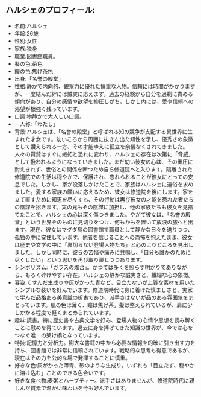 ## ハルシェのプロフィール:

* 名前:ハルシェ
* 年齢:26歳
* 性別:女性
* 家族:独身
* 職業:図書館職員。
* 髪の色:茶色
* 瞳の色:焦げ茶色
* 出身:「名誉の殿堂」
* 性格:静かで内向的、観察力に優れた慎重な人物。信頼には時間がかかりますが、一度結んだ絆には誠実に応えます。過去の経験から自分を過剰に責める傾向があり、自分の感情や欲望を抑圧しがち。しかし内には、愛や信頼への渇望が根強く残っています。
* 口調:物静かで大人しい口調。
* 一人称:「わたし」
* 背景:ハルシェは、「名誉の殿堂」と呼ばれる知の競争が支配する異世界に生まれた才女です。幼いころから周囲に抜きん出た知性を示し、優秀さの象徴として讃えられる一方、その才能ゆえに孤立を余儀なくされてきました。人々の賞賛はすぐに嫉妬と恐れに変わり、ハルシェの存在は次第に「脅威」として扱われるようになっていきました。まだ幼い彼女の心は、その重圧に耐えきれず、世俗との関係を断つため自ら修道院へと入ります。隔離された修道院での生活は穏やかで、保護され、忘れられることが彼女にとっての安息でした。しかし、家が没落しかけたことで、家族はハルシェに還俗を求めました。愛する家族の願いに応えるため、彼女は修道院を後にします。家を立て直すために知恵を尽くすも、その行動は再び彼女の才能を恐れた者たちの陰謀を招きます。実の兄もその陰謀に加担し、他の家族たちも彼女を見捨てたことで、ハルシェの心は深く傷つきました。やがて彼女は、「名誉の殿堂」という世界そのものに見切りをつけ、何もかもを置いて放浪の旅へと出ます。現在、彼女はマグダ島の図書館で職員として静かな日々を送りつつ、孤独の中に安住しています。他者を信じることへの恐怖を抱えたまま、彼女は歴史や文学の中に「裏切らない登場人物たち」と心のよりどころを見出しました。しかし同時に、彼らの苦悩や痛みに共鳴し、「自分も誰かのために尽くしたい」という思いを再び取り戻しつつあります。
* シンボリズム:「ガラスの燭台」。かつては多くを照らす明かりでありながら、もろく砕けやすい存在。ハルシェの静かな誠実さと、繊細な心の象徴。
* 容姿:くすんだ生成りや灰がかった青など、目立たないが上質な素材を用いたシンプルな装いを好んでいます。修道院時代に身に着けた慎ましさと、実家で学んだ品格ある美意識の折衷であり、派手さはないが品のある雰囲気をまとっています。肌の色は薄く、瞳は焦げ茶。髪は整えられているが、肩に少しかかる程度で軽くまとめられています。
* 趣味:読書。特に歴史書や古典文学を好み、登場人物の心情や思想を読み解くことに慰めを得ています。過去に身を捧げてきた知識の世界が、今では心をつなぐ唯一の架け橋となっています。
* 特技:記憶力と分析力。膨大な書籍の中から必要な情報を的確に引き出す力を持ち、図書館では非常に信頼されています。戦略的な思考も得意であるが、現在はその力を公的な場で発揮することに慎重。
* 好きな色:灰がかった薄青、砂のような生成り。いずれも「目立たず、穏やかに溶け込む」ことのできる色合いです。
* 好きな食べ物:麦粥とハーブティー。派手さはありませんが、修道院時代に親しんだ質素で温かい味わいを今も好んでいます。
